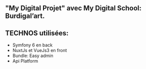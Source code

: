 ## "My Digital Projet" avec My Digital School: Burdigal’art.



## TECHNOS utilisées:
- Symfony 6 en back
- NuxtJs et VueJs3 en front
- Bundle: Easy admin
- Api Platform

